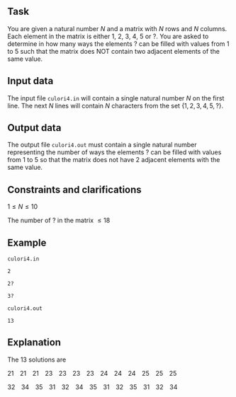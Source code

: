 ## Task

You are given a natural number $N$ and a matrix with $N$ rows and $N$ columns. Each element in the matrix is either $1$, $2$, $3$, $4$, $5$ or $?$. You are asked to determine in how many ways the elements $?$ can be filled with values from $1$ to $5$ such that the matrix does NOT contain two adjacent elements of the same value.

## Input data

The input file `culori4.in` will contain a single natural number $N$ on the first line. The next $N$ lines will contain $N$ characters from the set $\{1, 2, 3, 4, 5, ?\}$.

## Output data

The output file `culori4.out` must contain a single natural number representing the number of ways the elements $?$ can be filled with values from $1$ to $5$ so that the matrix does not have $2$ adjacent elements with the same value.

## Constraints and clarifications

$1 \leq N \leq 10$

The number of $?$ in the matrix $\leq 18$

## Example

`culori4.in` 

`2` 

`2?` 

`3?`

`culori4.out`

`13` 

## Explanation

The $13$ solutions are

$21$ $21$ $21$ $23$ $23$ $23$ $23$ $24$ $24$ $24$ $25$ $25$ $25$

$32$ $34$ $35$ $31$ $32$ $34$ $35$ $31$ $32$ $35$ $31$ $32$ $34$